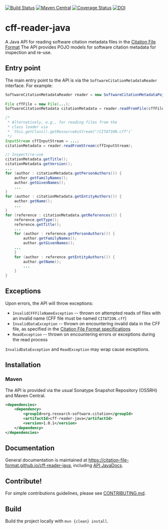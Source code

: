 [![Build Status](https://travis-ci.org/citation-file-format/cff-reader-java.svg?branch=master)](https://travis-ci.org/citation-file-format/cff-reader-java) 
[![Maven Central](https://maven-badges.herokuapp.com/maven-central/org.research-software.citation/cff-reader-java/badge.svg)](https://maven-badges.herokuapp.com/maven-central/org.research-software.citation/cff-reader-java)
[![Coverage Status](https://coveralls.io/repos/github/citation-file-format/cff-reader-java/badge.svg?branch=master)](https://coveralls.io/github/citation-file-format/cff-reader-java?branch=master)
[![DOI](https://zenodo.org/badge/DOI/10.5281/zenodo.1171249.svg)](https://doi.org/10.5281/zenodo.1171249)

# cff-reader-java

A Java API for reading software citation metadata files in the 
[Citation File Format](https://citation-file-format.github.io/)
The API provides POJO models for software citation metadata for inspection and 
re-use.

## Entry point

The main entry point to the API is via the `SoftwareCitationMetadataReader` 
interface. For example:

```java
SoftwareCitationMetadataReader reader = new SoftwareCitationMetadataPojoReader();
		
File cffFile = new File(...);
SoftwareCitationMetadata citationMetadata = reader.readFromFile(cffFile);

/* 
 * Alternatively, e.g., for reading files from the
 * class loader via 
 * `this.getClass().getResourceAsStream("/CITATION.cff")`
 */
InputStream cffInputStream = ...;
citationMetadata = reader.readFromStream(cffInputStream);

// Inspect/re-use
citationMetadata.getTitle();
citationMetadata.getVersion();
...
for (author : citationMetadata.getPersonAuthors()) {
	author.getFamilyNames();
	author.getGivenNames();
	...
}
for (author : citationMetadata.getEntityAuthors()) {
	author.getName();
	...
}
for (reference : citationMetadata.getReferences()) {
	reference.getType();
	reference.getTitle();
	...
	for (author : reference.getPersonAuthors()) {
		author.getFamilyNames();
		author.getGivenNames();
	...
	}
	for (author : reference.getEntityAuthors()) {
		author.getName();
		...
	}
}

```

## Exceptions

Upon errors, the API will throw exceptions:

- `InvalidCFFFileNameException` -- thrown on attempted reads of files with an
invalid name (CFF file must be named `CITATION.cff`)
- `InvalidDataException` -- thrown on encountering invalid data in the CFF file,
as specified in the 
[Citation File Format specifications](https://citation-file-format.github.io/)
- `ReadException` -- thrown on encountering errors or exceptions during the
read process

`InvalidDataException` and `ReadException` may wrap cause exceptions.


## Installation

### Maven

The API is provided via the usual Sonatype Snapshot Repository (OSSRH) and Maven 
Central.

```xml
<dependencies>
    <dependency>
        <groupId>org.research-software.citation</groupId>
        <artifactId>cff-reader-java</artifactId>
        <version>1.0.1</version>
    </dependency>
</dependencies>

```

## Documentation

General documentation is maintained at <https://citation-file-format.github.io/cff-reader-java>,
including [API JavaDocs](https://citation-file-format.github.io/cff-reader-java/apidocs/index.html).

## Contribute!

For simple contributions guidelines, please see [CONTRIBUTING.md](CONTRIBUTING.md).

## Build

Build the project locally with `mvn {clean} install`.